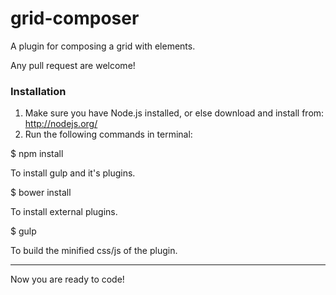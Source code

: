 grid-composer
=============

A plugin for composing a grid with elements.

Any pull request are welcome!


### Installation

1. Make sure you have Node.js installed, or else download and install from: http://nodejs.org/
2. Run the following commands in terminal:

$ npm install

To install gulp and it's plugins.

$ bower install

To install external plugins.

$ gulp

To build the minified css/js of the plugin.

---

Now you are ready to code!